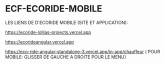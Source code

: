 # ECF-ECORIDE-MOBILE


LES LIENS DE D'ECORIDE MOBILE (SITE ET APPLICATION):


https://ecoride-lollias-projects.vercel.app


https://ecorideangular.vercel.app



https://eco-ride-angular-standalone-3.vercel.app/in-app/chauffeur     ( POUR MOBILE: GLISSER DE GAUCHE A DROITE POUR LE MENU)



